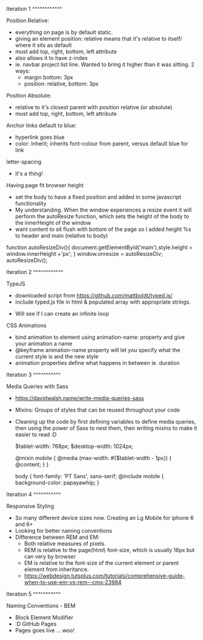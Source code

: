Iteration 1
^^^^^^^^^^^^

Position Relative:
  - everything on page is by default static.
  - giving an element position: relative means that it's relative to itself/ where it sits as default
  - must add top, right, bottom, left attribute
  - also allows it to have z-index
  - ie. navbar project list line. Wanted to bring it higher than it was sitting. 2 ways:
      - margin bottom: 3px
      - position: relative, bottom: 3px

Position Absolute:
  - relative to it's closest parent with position relative (or absolute)
  - must add top, right, bottom, left attribute


Anchor links default to blue:
  - hyperlink goes blue
  - color: inherit; inherits font-colour from parent, versus default blue for link


letter-spacing
  - it's a thing!


Having page fit browser height
  - set the body to have a fixed position and added in some javascript functionality
  - My understanding. When the window experiences a resize event it will perform the autoResize function, which sets the height of the body to the innerHeight of the window
  - want content to sit flush with bottom of the page so I added height %s to header and main (relative to body)

  function autoResizeDiv(){
    document.getElementById('main').style.height = window.innerHeight +'px';
  }
  window.onresize = autoResizeDiv;
  autoResizeDiv();


Iteration 2
^^^^^^^^^^^^

TypeJS
  - downloaded script from https://github.com/mattboldt/typed.js/
  - include typed.js file in html & populated array with appropriate strings.
  * Will see if I can create an infinite loop

CSS Animations
  - bind animation to element using animation-name: property and give your animation a name
  - @keyframe animation-name property will let you specify what the current style is and the new style
  - animation properties define what happens in between
      ie. duration

Iteration 3
^^^^^^^^^^^

Media Queries with Sass
  - https://davidwalsh.name/write-media-queries-sass
  - Mixins: Groups of styles that can be reused throughout your code
  - Cleaning up the code by first defining variables to define media queries, then using the power of Sass to nest them, then writing mixins to make it easier to read :D

      $tablet-width: 768px;
      $desktop-width: 1024px;

      @mixin mobile {
        @media (max-width: #{$tablet-width - 1px}) {
          @content;
        }
      }

      body {
        font-family: 'PT Sans', sans-serif;
        @include mobile {
          background-color: papayawhip;
        }

Iteration 4
^^^^^^^^^^^

Responsive Styling
  - So many different device sizes now. Creating an Lg Mobile for iphone 6 and 6+
  - Looking for better naming conventions
  - Difference between REM and EM:
      - Both relative measures of pixels.
      - REM is relative to the page(html) font-size, which is usually 16px but can very by browser
      - EM is relative to the font-size of the current element or parent element from inheritance.
      - https://webdesign.tutsplus.com/tutorials/comprehensive-guide-when-to-use-em-vs-rem--cms-23984


Iteration 5
^^^^^^^^^^^

Naming Conventions - BEM
  - Block Element Modifier
  - :D
GitHub Pages
  - Pages goes live ... woo! 
